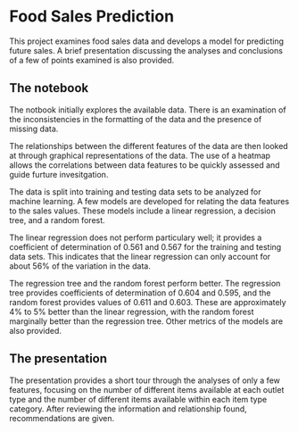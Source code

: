 # Food Sales Prediction
This project examines food sales data and develops a model for predicting future sales. A brief presentation discussing the analyses and conclusions of a few of points examined is also provided.

## The notebook
The notbook initially explores the available data. There is an examination of the inconsistencies in the formatting of the data and the presence of missing data.

The relationships between the different features of the data are then looked at through graphical representations of the data. The use of a heatmap allows the correlations between data features to be quickly assessed and guide furture invesitgation.

The data is split into training and testing data sets to be analyzed for machine learning. A few models are developed for relating the data features to the sales values. These models include a linear regression, a decision tree, and a random forest.

The linear regression does not perform particulary well; it provides a coefficient of determination of 0.561 and 0.567 for the training and testing data sets. This indicates that the linear regression can only account for about 56% of the variation in the data.

The regression tree and the random forest perform better. The regression tree provides coefficients of determination of 0.604 and 0.595, and the random forest provides values of 0.611 and 0.603. These are approximately 4% to 5% better than the linear regression, with the random forest marginally better than the regression tree. Other metrics of the models are also provided.

## The presentation
The presentation provides a short tour through the analyses of only a few features, focusing on the number of different items available at each outlet type and the number of different items available within each item type category. After reviewing the information and relationship found, recommendations are given.
